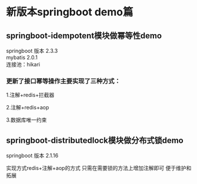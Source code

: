 # 新版本springboot demo篇

## springboot-idempotent模块做幂等性demo
 springboot 版本 2.3.3  
 mybatis 2.0.1  
 连接池：hikari
 
 ### 更新了接口幂等操作主要实现了三种方式：
 1.注解+redis+拦截器  
    
 2.注解+redis+aop  
 
 3.数据库唯一约束
 
 
## springboot-distributedlock模块做分布式锁demo
springboot 版本 2.1.16

实现方式redis+注解+aop的方式 只需在需要锁的方法上增加注解即可 便于维护和拓展
